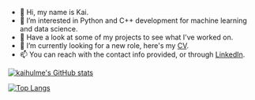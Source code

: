 - 👋 Hi, my name is Kai.
- 👀 I’m interested in Python and C++ development for machine learning and data science.
- 🌱 Have a look at some of my projects to see what I've worked on.
- 💞️ I’m currently looking for a new role, here's my [CV](https://drive.google.com/file/d/1u7hsYSYKCmcdjSXjYIfgiea5UQ2w20is/view?usp=sharing).
- 📫 You can reach with the contact info provided, or through [LinkedIn](https://www.linkedin.com/in/kaihulme/).

[![kaihulme's GitHub stats](https://github-readme-stats.vercel.app/api?username=kaihulme)](https://github.com/kaihulme/github-readme-stats)

[![Top Langs](https://github-readme-stats.vercel.app/api/top-langs/?username=kaihulme&layout=compact&hide=jupyter%20notebook,prolog,html)](https://github.com/kaihulme/github-readme-stats)

<!---
kaihulme/kaihulme is a ✨ special ✨ repository because its `README.md` (this file) appears on your GitHub profile.
You can click the Preview link to take a look at your changes.
--->

